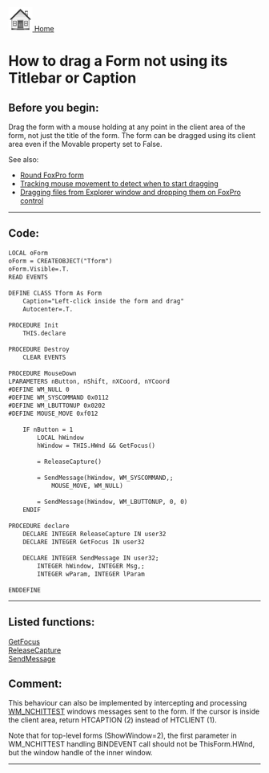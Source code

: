 [<img src="../images/home.png"> Home ](https://github.com/VFPX/Win32API)  

# How to drag a Form not using its Titlebar or Caption

## Before you begin:
Drag the form with a mouse holding at any point in the client area of the form, not just the title of the form. The form can be dragged using its client area even if the Movable property set to False.  

See also:

* [Round FoxPro form](sample_143.md)  
* [Tracking mouse movement to detect when to start dragging](sample_281.md)  
* [Dragging files from Explorer window and dropping them on FoxPro control](sample_323.md)  
  
***  


## Code:
```foxpro  
LOCAL oForm
oForm = CREATEOBJECT("Tform")
oForm.Visible=.T.
READ EVENTS

DEFINE CLASS Tform As Form
	Caption="Left-click inside the form and drag"
	Autocenter=.T.

PROCEDURE Init
	THIS.declare

PROCEDURE Destroy
	CLEAR EVENTS

PROCEDURE MouseDown
LPARAMETERS nButton, nShift, nXCoord, nYCoord
#DEFINE WM_NULL 0
#DEFINE WM_SYSCOMMAND 0x0112
#DEFINE WM_LBUTTONUP 0x0202
#DEFINE MOUSE_MOVE 0xf012

	IF nButton = 1
		LOCAL hWindow
		hWindow = THIS.HWnd && GetFocus()

		= ReleaseCapture()

		= SendMessage(hWindow, WM_SYSCOMMAND,;
			MOUSE_MOVE, WM_NULL)

		= SendMessage(hWindow, WM_LBUTTONUP, 0, 0)
	ENDIF

PROCEDURE declare
	DECLARE INTEGER ReleaseCapture IN user32
	DECLARE INTEGER GetFocus IN user32

	DECLARE INTEGER SendMessage IN user32;
		INTEGER hWindow, INTEGER Msg,;
		INTEGER wParam, INTEGER lParam

ENDDEFINE  
```  
***  


## Listed functions:
[GetFocus](../libraries/user32/GetFocus.md)  
[ReleaseCapture](../libraries/user32/ReleaseCapture.md)  
[SendMessage](../libraries/user32/SendMessage.md)  

## Comment:
 
  
This behaviour can also be implemented by intercepting and processing [WM_NCHITTEST](https://msdn.microsoft.com/en-us/library/ms645618%28v=VS.85%29.aspx?f=255&MSPPError=-2147217396) windows messages sent to the form. If the cursor is inside the client area, return HTCAPTION (2) instead of HTCLIENT (1).   
  
Note that for top-level forms (ShowWindow=2), the first parameter in WM_NCHITTEST handling BINDEVENT call should not be ThisForm.HWnd, but the window handle of the inner window.  
  
***  

